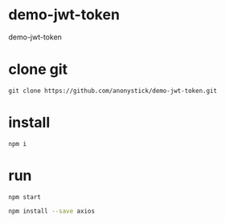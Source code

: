 # demo-jwt-token
demo-jwt-token
# clone git
```
git clone https://github.com/anonystick/demo-jwt-token.git

```

# install 
```
npm i
```
# run
```
npm start

```

```bash
npm install --save axios
```

